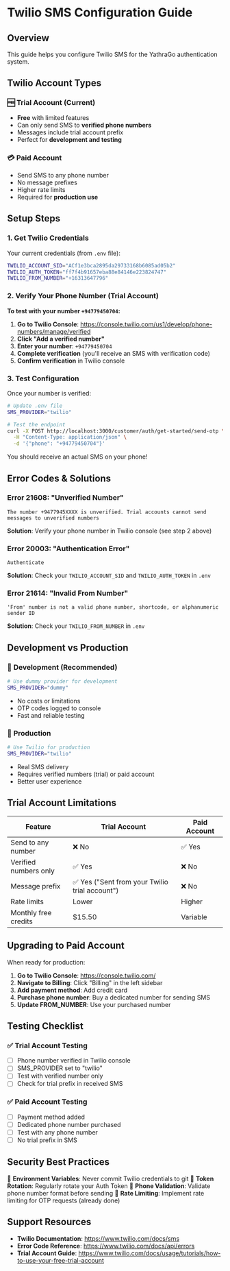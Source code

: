 # Twilio SMS Configuration Guide

## Overview

This guide helps you configure Twilio SMS for the YathraGo authentication system.

## Twilio Account Types

### 🆓 **Trial Account** (Current)
- **Free** with limited features
- Can only send SMS to **verified phone numbers**
- Messages include trial account prefix
- Perfect for **development and testing**

### 💳 **Paid Account**
- Send SMS to any phone number
- No message prefixes
- Higher rate limits
- Required for **production use**

## Setup Steps

### 1. Get Twilio Credentials

Your current credentials (from `.env` file):
```bash
TWILIO_ACCOUNT_SID="ACf1e3bca2895da29733168b6085ad05b2"
TWILIO_AUTH_TOKEN="ff7f4b91657eba88e84146e223824747"  
TWILIO_FROM_NUMBER="+16313647796"
```

### 2. Verify Your Phone Number (Trial Account)

**To test with your number `+94779450704`:**

1. **Go to Twilio Console**: https://console.twilio.com/us1/develop/phone-numbers/manage/verified
2. **Click "Add a verified number"**
3. **Enter your number**: `+94779450704`
4. **Complete verification** (you'll receive an SMS with verification code)
5. **Confirm verification** in Twilio console

### 3. Test Configuration

Once your number is verified:

```bash
# Update .env file
SMS_PROVIDER="twilio"

# Test the endpoint
curl -X POST http://localhost:3000/customer/auth/get-started/send-otp \
  -H "Content-Type: application/json" \
  -d '{"phone": "+94779450704"}'
```

You should receive an actual SMS on your phone!

## Error Codes & Solutions

### Error 21608: "Unverified Number"
```
The number +9477945XXXX is unverified. Trial accounts cannot send messages to unverified numbers
```

**Solution**: Verify your phone number in Twilio console (see step 2 above)

### Error 20003: "Authentication Error"
```
Authenticate
```

**Solution**: Check your `TWILIO_ACCOUNT_SID` and `TWILIO_AUTH_TOKEN` in `.env`

### Error 21614: "Invalid From Number"
```
'From' number is not a valid phone number, shortcode, or alphanumeric sender ID
```

**Solution**: Check your `TWILIO_FROM_NUMBER` in `.env`

## Development vs Production

### 🔧 **Development (Recommended)**
```bash
# Use dummy provider for development
SMS_PROVIDER="dummy"
```
- No costs or limitations
- OTP codes logged to console
- Fast and reliable testing

### 🚀 **Production**
```bash
# Use Twilio for production
SMS_PROVIDER="twilio"
```
- Real SMS delivery
- Requires verified numbers (trial) or paid account
- Better user experience

## Trial Account Limitations

| Feature | Trial Account | Paid Account |
|---------|---------------|--------------|
| Send to any number | ❌ No | ✅ Yes |
| Verified numbers only | ✅ Yes | ❌ No |
| Message prefix | ✅ Yes ("Sent from your Twilio trial account") | ❌ No |
| Rate limits | Lower | Higher |
| Monthly free credits | $15.50 | Variable |

## Upgrading to Paid Account

When ready for production:

1. **Go to Twilio Console**: https://console.twilio.com/
2. **Navigate to Billing**: Click "Billing" in the left sidebar
3. **Add payment method**: Add credit card
4. **Purchase phone number**: Buy a dedicated number for sending SMS
5. **Update FROM_NUMBER**: Use your purchased number

## Testing Checklist

### ✅ **Trial Account Testing**
- [ ] Phone number verified in Twilio console
- [ ] SMS_PROVIDER set to "twilio"
- [ ] Test with verified number only
- [ ] Check for trial prefix in received SMS

### ✅ **Paid Account Testing**  
- [ ] Payment method added
- [ ] Dedicated phone number purchased
- [ ] Test with any phone number
- [ ] No trial prefix in SMS

## Security Best Practices

🔐 **Environment Variables**: Never commit Twilio credentials to git
🔑 **Token Rotation**: Regularly rotate your Auth Token
📱 **Phone Validation**: Validate phone number format before sending
🚫 **Rate Limiting**: Implement rate limiting for OTP requests (already done)

## Support Resources

- **Twilio Documentation**: https://www.twilio.com/docs/sms
- **Error Code Reference**: https://www.twilio.com/docs/api/errors
- **Trial Account Guide**: https://www.twilio.com/docs/usage/tutorials/how-to-use-your-free-trial-account
